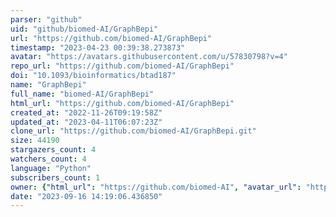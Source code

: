 ```yaml
---
parser: "github"
uid: "github/biomed-AI/GraphBepi"
url: "https://github.com/biomed-AI/GraphBepi"
timestamp: "2023-04-23 00:39:38.273873"
avatar: "https://avatars.githubusercontent.com/u/57830798?v=4"
repo_url: "https://github.com/biomed-AI/GraphBepi"
doi: "10.1093/bioinformatics/btad187"
name: "GraphBepi"
full_name: "biomed-AI/GraphBepi"
html_url: "https://github.com/biomed-AI/GraphBepi"
created_at: "2022-11-26T09:19:58Z"
updated_at: "2023-04-11T06:07:23Z"
clone_url: "https://github.com/biomed-AI/GraphBepi.git"
size: 44190
stargazers_count: 4
watchers_count: 4
language: "Python"
subscribers_count: 1
owner: {"html_url": "https://github.com/biomed-AI", "avatar_url": "https://avatars.githubusercontent.com/u/57830798?v=4", "login": "biomed-AI", "type": "Organization"}
date: "2023-09-16 14:19:06.436850"
---
```

